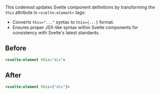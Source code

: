 This codemod updates Svelte component definitions by transforming the `this` attribute in `<svelte:element>` tags:

- Converts `this="..."` syntax to `this={...}` format.
- Ensures proper JSX-like syntax within Svelte components for consistency with Svelte's latest standards.

## Before

```jsx
<svelte:element this="div">
```

## After

```jsx
<svelte:element this={"div"}>
```
